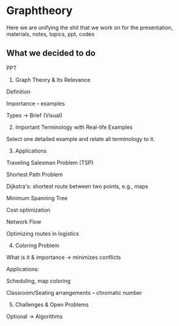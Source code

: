 # Graphtheory
Here we are unifying the shit that we work on for the presentation,
materials, notes, topics, ppt, codes

## What we decided to do
PPT

1. Graph Theory & Its Relevance

Definition

Importance – examples

Types → Brief (Visual)



2. Important Terminology with Real-life Examples

Select one detailed example and relate all terminology to it.



3. Applications

Traveling Salesman Problem (TSP)

Shortest Path Problem

Dijkstra's: shortest route between two points, e.g., maps


Minimum Spanning Tree

Cost optimization


Network Flow

Optimizing routes in logistics




4. Coloring Problem

What is it & importance → minimizes conflicts

Applications:

Scheduling, map coloring

Classroom/Seating arrangements – chromatic number




5. Challenges & Open Problems

Optional → Algorithms
